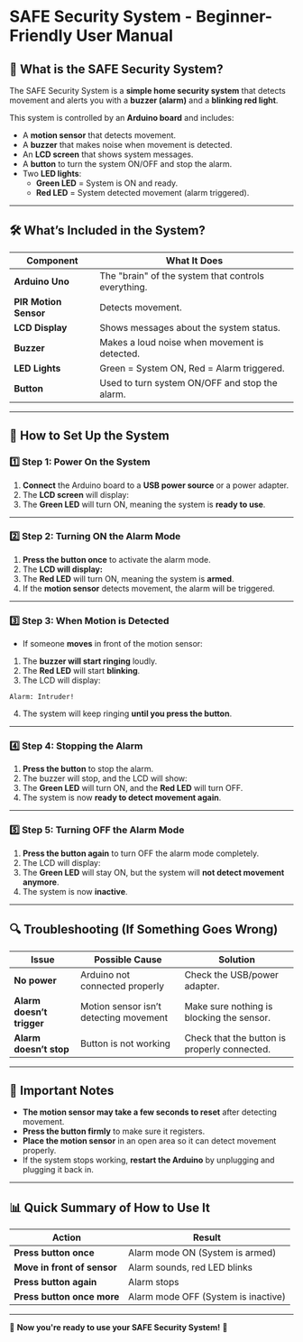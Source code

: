 # SAFE Security System - Beginner-Friendly User Manual

## 📌 What is the SAFE Security System?
The SAFE Security System is a **simple home security system** that detects movement and alerts you with a **buzzer (alarm)** and a **blinking red light**. 

This system is controlled by an **Arduino board** and includes:
- A **motion sensor** that detects movement.
- A **buzzer** that makes noise when movement is detected.
- An **LCD screen** that shows system messages.
- A **button** to turn the system ON/OFF and stop the alarm.
- Two **LED lights**:
  - **Green LED** = System is ON and ready.
  - **Red LED** = System detected movement (alarm triggered).

---

## 🛠 What’s Included in the System?
| **Component**           | **What It Does** |
|------------------------|----------------|
| **Arduino Uno**        | The "brain" of the system that controls everything. |
| **PIR Motion Sensor**  | Detects movement. |
| **LCD Display**        | Shows messages about the system status. |
| **Buzzer**            | Makes a loud noise when movement is detected. |
| **LED Lights**        | Green = System ON, Red = Alarm triggered. |
| **Button**            | Used to turn system ON/OFF and stop the alarm. |

---

## 🔌 How to Set Up the System

### **1️⃣ Step 1: Power On the System**
1. **Connect** the Arduino board to a **USB power source** or a power adapter.
2. The **LCD screen** will display:
3. The **Green LED** will turn ON, meaning the system is **ready to use**.

---

### **2️⃣ Step 2: Turning ON the Alarm Mode**
1. **Press the button once** to activate the alarm mode.
2. The **LCD will display:**
3. The **Red LED** will turn ON, meaning the system is **armed**.
4. If the **motion sensor** detects movement, the alarm will be triggered.

---

### **3️⃣ Step 3: When Motion is Detected**
- If someone **moves** in front of the motion sensor:
1. The **buzzer will start ringing** loudly.
2. The **Red LED** will start **blinking**.
3. The LCD will display:
  ```
  Alarm: Intruder!
  ```
4. The system will keep ringing **until you press the button**.

---

### **4️⃣ Step 4: Stopping the Alarm**
1. **Press the button** to stop the alarm.
2. The buzzer will stop, and the LCD will show:
3. The **Green LED** will turn ON, and the **Red LED** will turn OFF.
4. The system is now **ready to detect movement again**.

---

### **5️⃣ Step 5: Turning OFF the Alarm Mode**
1. **Press the button again** to turn OFF the alarm mode completely.
2. The LCD will display:  
3. The **Green LED** will stay ON, but the system will **not detect movement anymore**.
4. The system is now **inactive**.

---

## 🔍 Troubleshooting (If Something Goes Wrong)
| **Issue**              | **Possible Cause**                | **Solution** |
|------------------------|--------------------------------|-------------|
| **No power**          | Arduino not connected properly | Check the USB/power adapter. |
| **Alarm doesn’t trigger** | Motion sensor isn’t detecting movement | Make sure nothing is blocking the sensor. |
| **Alarm doesn’t stop** | Button is not working | Check that the button is properly connected. |

---

## 📌 Important Notes
- **The motion sensor may take a few seconds to reset** after detecting movement.
- **Press the button firmly** to make sure it registers.
- **Place the motion sensor** in an open area so it can detect movement properly.
- If the system stops working, **restart the Arduino** by unplugging and plugging it back in.

---

## 📊 Quick Summary of How to Use It
| **Action**            | **Result**                               |
|----------------------|----------------------------------------|
| **Press button once** | Alarm mode ON (System is armed)       |
| **Move in front of sensor** | Alarm sounds, red LED blinks |
| **Press button again** | Alarm stops                          |
| **Press button once more** | Alarm mode OFF (System is inactive) |

---

🎉 **Now you're ready to use your SAFE Security System!** 🚀
